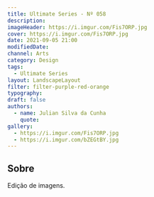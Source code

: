 ```yaml
---
title: Ultimate Series - Nº 058
description:
imageHeader: https://i.imgur.com/Fis7ORP.jpg
cover: https://i.imgur.com/Fis7ORP.jpg
date: 2021-09-05 21:00
modifiedDate:
channel: Arts
category: Design
tags:
  - Ultimate Series
layout: LandscapeLayout
filter: filter-purple-red-orange
typography:
draft: false
authors:
  - name: Julian Silva da Cunha
    quote:
gallery:
  - https://i.imgur.com/Fis7ORP.jpg
  - https://i.imgur.com/bZEGtBY.jpg
---
```


## Sobre

Edição de imagens.
